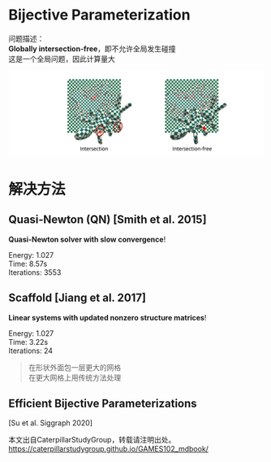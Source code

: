 # Bijective Parameterization    

问题描述：  
**Globally intersection‐free**，即不允许全局发生碰撞    
这是一个全局问题，因此计算量大   

![](../assets/参数42.png)     

# 解决方法

## Quasi‐Newton (QN) [Smith et al. 2015]    

**Quasi‐Newton solver  with slow convergence**!    

Energy: 1.027    
Time: 8.57s    
Iterations: 3553    

## Scaffold [Jiang et al. 2017]    

**Linear systems with updated nonzero structure matrices**!    

Energy: 1.027    
Time: 3.22s    
Iterations: 24    

> 在形状外面包一层更大的网格    
在更大网格上用传统方法处理  

## Efficient Bijective Parameterizations    

[Su et al. Siggraph 2020]    

本文出自CaterpillarStudyGroup，转载请注明出处。
https://caterpillarstudygroup.github.io/GAMES102_mdbook/  
